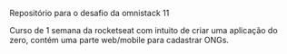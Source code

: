 Repositório para o desafio da omnistack 11

Curso de 1 semana da rocketseat com intuito de criar uma aplicação do zero, contém uma parte web/mobile para cadastrar ONGs.
